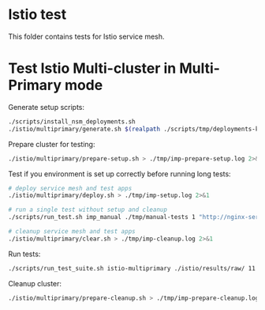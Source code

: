 
# Istio test

This folder contains tests for Istio service mesh.

# Test Istio Multi-cluster in Multi-Primary mode

Generate setup scripts:

```bash
./scripts/install_nsm_deployments.sh
./istio/multiprimary/generate.sh $(realpath ./scripts/tmp/deployments-k8s)
```

Prepare cluster for testing:

```bash
./istio/multiprimary/prepare-setup.sh > ./tmp/imp-prepare-setup.log 2>&1
```

Test if you environment is set up correctly before running long tests:

```bash
# deploy service mesh and test apps
./istio/multiprimary/deploy.sh > ./tmp/imp-setup.log 2>&1

# run a single test without setup and cleanup
./scripts/run_test.sh imp_manual ./tmp/manual-tests 1 "http://nginx-service.multicluster:80" true true 1000000 1 1 1s

# cleanup service mesh and test apps
./istio/multiprimary/clear.sh > ./tmp/imp-cleanup.log 2>&1
```

Run tests:

```bash
./scripts/run_test_suite.sh istio-multiprimary ./istio/results/raw/ 11 "http://nginx-service.multicluster:80" ./istio/multiprimary/deploy.sh ./istio/multiprimary/clear.sh
```

Cleanup cluster:

```bash
./istio/multiprimary/prepare-cleanup.sh > ./tmp/imp-prepare-cleanup.log 2>&1
```
